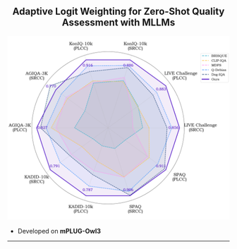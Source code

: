 <div align="center">

<h2>Adaptive Logit Weighting for Zero-Shot Quality Assessment with MLLMs</h2>

</div>

![pipline figure](mPLUG-Owl3/radar.png "Magic Gardens")

- Developed on **mPLUG-Owl3**

-----------------------
